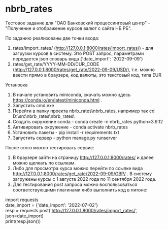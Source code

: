 # nbrb_rates
Тестовое задание для "ОАО Банковский процессинговый центр" - "Получение и отображение курсов валют с сайта НБ РБ".

По заданию реализованы две точки входа:
1. rates/import_rates/ (http://127.0.0.1:8000/rates/import_rates/) - для загрузки курсов в систему. Это POST запрос, параметрами передается json словарь вида {'date_import': '2022-09-09'}
2. rates/get_rate/YYYY-MM-DD/CUR_CODE (http://127.0.0.1:8000/rates/get_rate/2022-09-09/USD/), т.е. можно ввести прямо в браузере, код валюты, это текстовый код, типа EUR

Установка
1. В начале установить miniconda, скачать можно здесь https://conda.io/en/latest/miniconda.html .
2. Запустить cmd.exe
3. Перейти в папку проекта nbrb_rates\nbrb_rates, например так cd D:\src\nbrb_rates\nbrb_rates\
4. Создать окружение conda - conda create -n nbrb_rates python=3.9.12
5. Активировать окружение - conda activate nbrb_rates
6. Установить пакеты - pip install -r requirements.txt
7. Запустить сервер - python manage.py runserver

После этого можно тестировать сервис:
1. В браузере зайти на страницу http://127.0.0.1:8000/rates/ и далее можно щелкать по ссылкам.
2. Либо для просмотра курса можно перейти по ссылке вида http://127.0.0.1:8000/rates/get_rate/2022-09-09/GBP/ . В систему загружены курсы с 1 августа 2022 года по 11 сентября 2022 года.
3. Для тестирования post запроса можно воспользоваться соответствующими плагинами либо выполнить код в питоне:

import requests  
date_import = {'date_import': '2022-07-02'}  
resp = requests.post('http://127.0.0.1:8000/rates/import_rates/', json=date_import)  
print(resp.json())  
